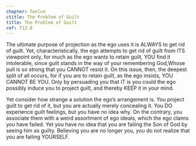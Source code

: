 ```yaml
---
chapter: Twelve
ctitle: The Problem of Guilt
title: The Problem of Guilt
ref: T12.0
---
```


The ultimate purpose of projection as the ego uses it is ALWAYS to
get rid of guilt. Yet, characteristically, the ego attempts to get rid
of guilt from ITS viewpoint only, for much as the ego wants to retain
guilt, YOU find it intolerable, since guilt stands in the way of your
remembering God,Whose pull is so strong that you CANNOT resist it. On
this issue, then, the deepest split of all occurs, for if you are to
retain guilt, as the ego insists, YOU CANNOT BE YOU. Only by persuading
you that IT is you could the ego possibly induce you to project guilt,
and thereby KEEP it in your mind.

Yet consider how strange a solution the ego’s arrangement is. You project
guilt to get rid of it, but you are actually merely concealing it. You
DO experience guilt feelings, but you have no idea why. On the contrary,
you associate them with a weird assortment of ego ideals, which the ego
claims you have failed. Yet you have no idea that you are failing the Son
of God by seeing him as guilty. Believing you are no longer you, you do
not realize that you are failing YOURSELF.

